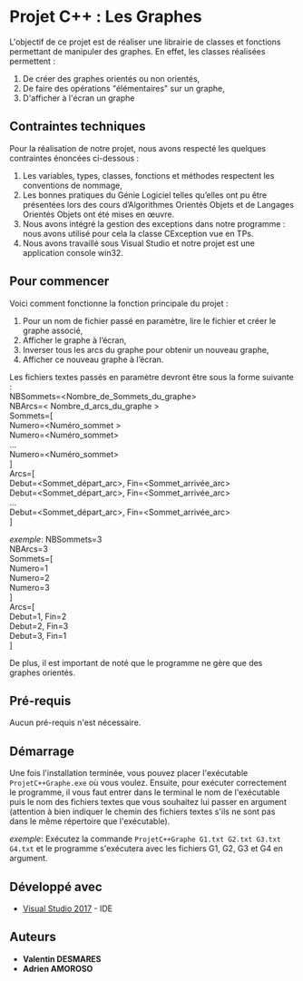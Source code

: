 # Projet C++ : Les Graphes

L'objectif de ce projet est de réaliser une librairie de classes et fonctions permettant de manipuler des graphes. 
En effet, les classes réalisées permettent : 
1. De créer des graphes orientés ou non orientés,
2. De faire des opérations "élémentaires" sur un graphe,
3. D'afficher à l'écran un graphe

## Contraintes techniques 

Pour la réalisation de notre projet, nous avons respecté les quelques contraintes énoncées ci-dessous :
1. Les variables, types, classes, fonctions et méthodes respectent les conventions de nommage,
2. Les bonnes pratiques du Génie Logiciel telles qu’elles ont pu être présentées lors des cours d’Algorithmes Orientés Objets et de Langages Orientés Objets ont été mises en œuvre.
3. Nous avons intégré la gestion des exceptions dans notre programme : nous avons utilisé pour cela la classe CException vue en TPs.
4. Nous avons travaillé sous Visual Studio et notre projet est une application console win32.


## Pour commencer

Voici comment fonctionne la fonction principale du projet :
1. Pour un nom de fichier passé en paramètre, lire le fichier et créer le graphe associé,
2. Afficher le graphe à l’écran,
3. Inverser tous les arcs du graphe pour obtenir un nouveau graphe,
4. Afficher ce nouveau graphe à l’écran.


Les fichiers textes passés en paramètre devront être sous la forme suivante :  
NBSommets=<Nombre_de_Sommets_du_graphe>  
	NBArcs=< Nombre_d_arcs_du_graphe >  
	Sommets=[  
Numero=<Numéro_sommet >  
	Numero=<Numéro_sommet>  
…  
	Numero=<Numéro_sommet>  
]  
Arcs=[  
Debut=<Sommet_départ_arc>, Fin=<Sommet_arrivée_arc>  
Debut=<Sommet_départ_arc>, Fin=<Sommet_arrivée_arc>  
…  
Debut=<Sommet_départ_arc>, Fin=<Sommet_arrivée_arc>  
]  

_exemple_:
NBSommets=3  
NBArcs=3  
Sommets=[  
Numero=1  
Numero=2  
Numero=3  
]  
Arcs=[  
Debut=1, Fin=2  
Debut=2, Fin=3  
Debut=3, Fin=1  
]  


De plus, il est important de noté que le programme ne gère que des graphes orientés.  

## Pré-requis

Aucun pré-requis n'est nécessaire.


## Démarrage

Une fois l'installation terminée, vous pouvez placer l'exécutable `` ProjetC++Graphe.exe`` où vous voulez.
Ensuite, pour exécuter correctement le programme, il vous faut entrer dans le terminal le nom de l'exécutable puis le nom des fichiers textes que vous souhaitez lui passer en argument (attention à bien indiquer le chemin des fichiers textes s'ils ne sont pas dans le même répertoire que l'exécutable).

_exemple_: Exécutez la commande ``ProjetC++Graphe G1.txt G2.txt G3.txt G4.txt`` et le programme s'exécutera avec les fichiers G1, G2, G3 et G4 en argument.


## Développé avec

* [Visual Studio 2017](https://visualstudio.microsoft.com/fr/) - IDE


## Auteurs

* **Valentin DESMARES** 
* **Adrien AMOROSO** 

